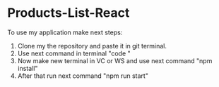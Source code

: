 # Products-List-React

To use my application make next steps:

1) Clone my the repository and paste it in git terminal.
2) Use next command in terminal "code "
3) Now make new terminal in VC or WS and use next command "npm install"
4) After that run next command "npm run start"
